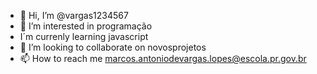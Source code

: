 - 👋 Hi, I’m @vargas1234567
- 👀 I’m interested in programação
-   I´m currenly learning javascript
- 💞️ I’m looking to collaborate on novosprojetos
- 📫 How to reach me marcos.antoniodevargas.lopes@escola.pr.gov.br

<!---
vargas1234567/vargas1234567 is a ✨ special ✨ repository because its `README.md` (this file) appears on your GitHub profile.
You can click the Preview link to take a look at your changes.
--->
